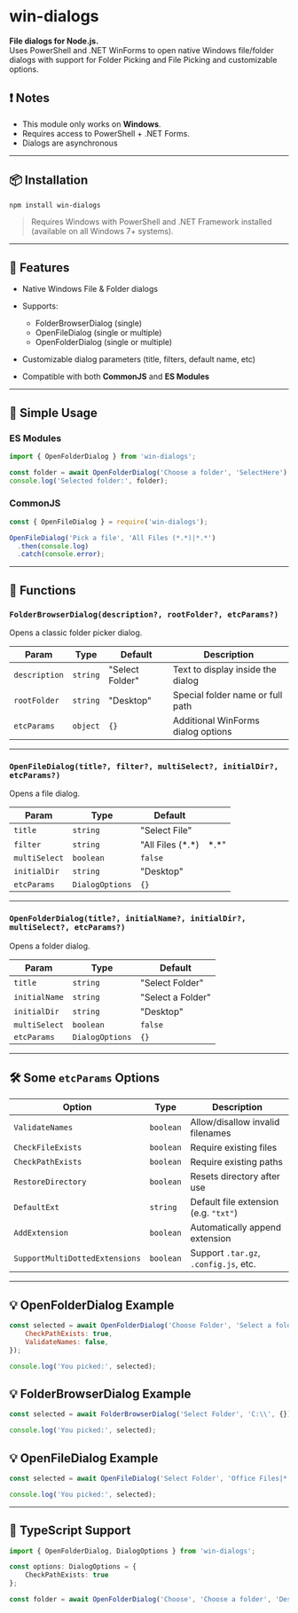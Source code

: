 # win-dialogs

**File dialogs for Node.js.**  
Uses PowerShell and .NET WinForms to open native Windows file/folder dialogs with support for Folder Picking and File Picking and customizable options.

## ❗ Notes

* This module only works on **Windows**.
* Requires access to PowerShell + .NET Forms.
* Dialogs are asynchronous

---

## 📦 Installation

```bash
npm install win-dialogs
````

> Requires Windows with PowerShell and .NET Framework installed (available on all Windows 7+ systems).

---

## 🧠 Features

* Native Windows File & Folder dialogs
* Supports:

  * FolderBrowserDialog (single)
  * OpenFileDialog (single or multiple)
  * OpenFolderDialog (single or multiple)
* Customizable dialog parameters (title, filters, default name, etc)
* Compatible with both **CommonJS** and **ES Modules**

---

## 🚀 Simple Usage

### ES Modules

```js
import { OpenFolderDialog } from 'win-dialogs';

const folder = await OpenFolderDialog('Choose a folder', 'SelectHere');
console.log('Selected folder:', folder);
```

### CommonJS

```js
const { OpenFileDialog } = require('win-dialogs');

OpenFileDialog('Pick a file', 'All Files (*.*)|*.*')
  .then(console.log)
  .catch(console.error);
```

---

## 📘 Functions

### `FolderBrowserDialog(description?, rootFolder?, etcParams?)`

Opens a classic folder picker dialog.

| Param         | Type     | Default         | Description                        |
| ------------- | -------- | --------------- | ---------------------------------- |
| `description` | `string` | "Select Folder" | Text to display inside the dialog  |
| `rootFolder`  | `string` | "Desktop"       | Special folder name or full path   |
| `etcParams`   | `object` | `{}`            | Additional WinForms dialog options |

---

### `OpenFileDialog(title?, filter?, multiSelect?, initialDir?, etcParams?)`

Opens a file dialog.

| Param         | Type            | Default            |        |
| ------------- | --------------- | ------------------ | ------ |
| `title`       | `string`        | "Select File"      |        |
| `filter`      | `string`        | "All Files (\*.\*) | \*.\*" |
| `multiSelect` | `boolean`       | `false`            |        |
| `initialDir`  | `string`        | "Desktop"          |        |
| `etcParams`   | `DialogOptions` | `{}`               |        |

---

### `OpenFolderDialog(title?, initialName?, initialDir?, multiSelect?, etcParams?)`

Opens a folder dialog.

| Param         | Type            | Default           |
| ------------- | --------------- | ----------------- |
| `title`       | `string`        | "Select Folder"   |
| `initialName` | `string`        | "Select a Folder" |
| `initialDir`  | `string`        | "Desktop"         |
| `multiSelect` | `boolean`       | `false`           |
| `etcParams`   | `DialogOptions` | `{}`              |

---

## 🛠 Some `etcParams` Options

| Option                         | Type      | Description                                                 |
| ------------------------------ | --------- | ----------------------------------------------------------- |
| `ValidateNames`                | `boolean` | Allow/disallow invalid filenames                            |
| `CheckFileExists`              | `boolean` | Require existing files                                      |
| `CheckPathExists`              | `boolean` | Require existing paths                                      |
| `RestoreDirectory`             | `boolean` | Resets directory after use                                  |
| `DefaultExt`                   | `string`  | Default file extension (e.g. `"txt"`)                       |
| `AddExtension`                 | `boolean` | Automatically append extension                              |
| `SupportMultiDottedExtensions` | `boolean` | Support `.tar.gz`, `.config.js`, etc.                       |

---

## 💡 OpenFolderDialog Example

```js
const selected = await OpenFolderDialog('Choose Folder', 'Select a folder now', 'Desktop', false, {
	CheckPathExists: true,
	ValidateNames: false,
});

console.log('You picked:', selected);
```

## 💡 FolderBrowserDialog Example

```js
const selected = await FolderBrowserDialog('Select Folder', 'C:\\', {});

console.log('You picked:', selected);
```

## 💡 OpenFileDialog Example

```js
const selected = await OpenFileDialog('Select Folder', 'Office Files|*.doc;*.xls;*.ppt' 'C:\\', {});

console.log('You picked:', selected);
```


---

## 🧩 TypeScript Support

```ts
import { OpenFolderDialog, DialogOptions } from 'win-dialogs';

const options: DialogOptions = {
	CheckPathExists: true
};

const folder = await OpenFolderDialog('Choose', 'Choose a folder', 'Desktop', false, options);
```


